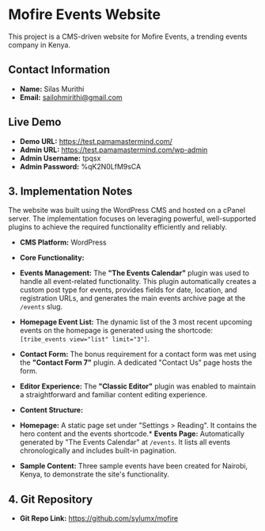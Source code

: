 # Mofire Events Website

This project is a CMS-driven website for Mofire Events, a trending events company in Kenya.

## Contact Information

* **Name:** Silas Murithi
* **Email:** <sailohmirithi@gmail.com>

## Live Demo

* **Demo URL:** <https://test.pamamastermind.com/>
* **Admin URL:** <https://test.pamamastermind.com/wp-admin>
* **Admin Username:** tpqsx
* **Admin Password:** %qK2N0LfM9sCA

## 3. Implementation Notes

The website was built using the WordPress CMS and hosted on a cPanel server. The implementation focuses on leveraging powerful, well-supported plugins to achieve the required functionality efficiently and reliably.

* **CMS Platform:** WordPress
* **Core Functionality:**
* **Events Management:** The **"The Events Calendar"** plugin was used to handle all event-related functionality. This plugin automatically creates a custom post type for events, provides fields for date, location, and registration URLs, and generates the main events archive page at the `/events` slug.
* **Homepage Event List:** The dynamic list of the 3 most recent upcoming events on the homepage is generated using the shortcode: `[tribe_events view="list" limit="3"]`.
* **Contact Form:** The bonus requirement for a contact form was met using the **"Contact Form 7"** plugin. A dedicated "Contact Us" page hosts the form.
* **Editor Experience:** The **"Classic Editor"** plugin was enabled to maintain a straightforward and familiar content editing experience.

* **Content Structure:**
* **Homepage:** A static page set under "Settings > Reading". It contains the hero content and the events shortcode.* **Events Page:** Automatically generated by "The Events Calendar" at `/events`. It lists all events chronologically and includes built-in pagination.
* **Sample Content:** Three sample events have been created for Nairobi, Kenya, to demonstrate the site's functionality.

## 4. Git Repository

* **Git Repo Link:** <https://github.com/sylumx/mofire>